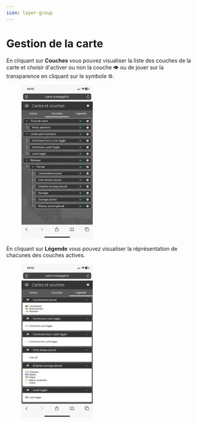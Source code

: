 ```yaml
---
icon: layer-group
---
```


# Gestion de la carte

En cliquant sur **Couches** vous pouvez visualiser la liste des couches de la carte et choisir d'activer ou non la couche 👁️ ou de jouer sur la transparence en cliquant sur le symbole ⚙️.

<figure><img src="../../.gitbook/assets/vmap_mobile_couche.PNG" alt="" width="188"><figcaption></figcaption></figure>

En cliquant sur **Légende** vous pouvez visualiser la réprésentation de chacunes des couches actives.

<figure><img src="../../.gitbook/assets/vmap_mobile_legende.PNG" alt="" width="188"><figcaption></figcaption></figure>
